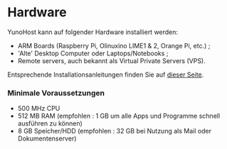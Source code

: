# Hardware

YunoHost kann auf folgender Hardware installiert werden:
- ARM Boards (Raspberry Pi, Olinuxino LIME1 & 2, Orange Pi, etc.) ;
- 'Alte' Desktop Computer oder Laptops/Notebooks ;
- Remote servers, auch bekannt als Virtual Private Servers (VPS).

Entsprechende Installationsanleitungen finden Sie auf [dieser Seite](/install).

### Minimale Voraussetzungen

* 500 MHz CPU
* 512 MB RAM (empfohlen : 1 GB um alle Apps und Programme schnell ausführen zu können)
* 8 GB Speicher/HDD (empfohlen : 32 GB bei Nutzung als Mail oder Dokumentenserver)
